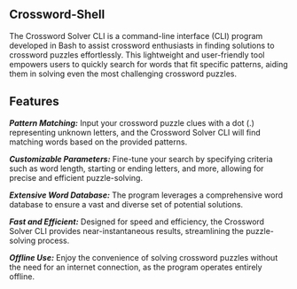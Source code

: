 ## Crossword-Shell
The Crossword Solver CLI is a command-line interface (CLI) program developed in Bash to assist crossword enthusiasts in finding solutions to crossword puzzles effortlessly. This lightweight and user-friendly tool empowers users to quickly search for words that fit specific patterns, aiding them in solving even the most challenging crossword puzzles.

## Features

***Pattern Matching:*** Input your crossword puzzle clues with a dot (.) representing unknown letters, and the Crossword Solver CLI will find matching words based on the provided patterns.

***Customizable Parameters:***  Fine-tune your search by specifying criteria such as word length, starting or ending letters, and more, allowing for precise and efficient puzzle-solving.


***Extensive Word Database:*** The program leverages a comprehensive word database to ensure a vast and diverse set of potential solutions.


***Fast and Efficient:*** Designed for speed and efficiency, the Crossword Solver CLI provides near-instantaneous results, streamlining the puzzle-solving process.

***Offline Use:*** Enjoy the convenience of solving crossword puzzles without the need for an internet connection, as the program operates entirely offline.



